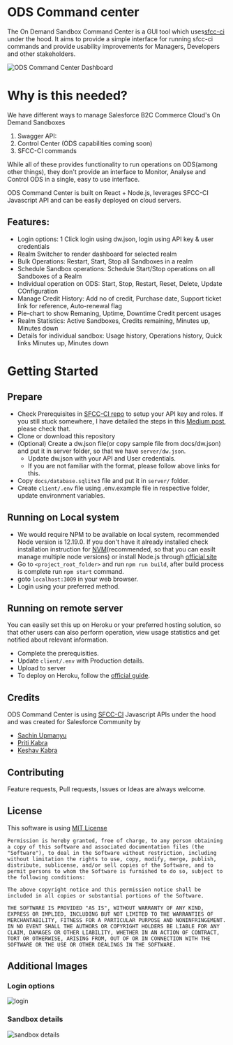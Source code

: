 # ODS Command center
The On Demand Sandbox Command Center is a GUI tool which uses[sfcc-ci](https://github.com/SalesforceCommerceCloud/sfcc-ci) under the hood.
It aims to provide a simple interface for running sfcc-ci commands and provide usability improvements for Managers, Developers and other stakeholders.

![ODS Command Center Dashboard](docs/images/dashboard.png)


# Why is this needed?
We have different ways to manage Salesforce B2C Commerce Cloud's On Demand Sandboxes

1. Swagger API:
2. Control Center (ODS capabilities coming soon)
3. SFCC-CI commands

While all of these provides functionality to run operations on ODS(among other things), they don't provide an interface to Monitor, Analyse and Control ODS in a single, easy to use interface.

ODS Command Center is built on React + Node.js, leverages SFCC-CI Javascript API and can be easily deployed on cloud servers.

## Features:
- Login options: 1 Click login using dw.json, login using API key & user credentials
- Realm Switcher to render dashboard for selected realm
- Bulk Operations: Restart, Start, Stop all Sandboxes in a realm
- Schedule Sandbox operations: Schedule Start/Stop operations on all Sandboxes of a Realm
- Individual operation on ODS: Start, Stop, Restart, Reset, Delete, Update COnfiguration
- Manage Credit History: Add no of credit, Purchase date, Support ticket link for reference, Auto-renewal flag
- Pie-chart to show Remaning, Uptime, Downtime Credit percent usages
- Realm Statistics: Active Sandboxes, Credits remaining, Minutes up, Minutes down
- Details for individual sandbox: Usage history, Operations history, Quick links Minutes up, Minutes down


# Getting Started
## Prepare

- Check Prerequisites in [SFCC-CI repo](https://github.com/SalesforceCommerceCloud/sfcc-ci#configure-an-api-key) to setup your API key and roles. If you still stuck somewhere, I have detailed the steps in this [Medium post](https://sachinupmanyu.medium.com/sfcc-automating-on-demand-sandboxes-53a114d245f0), please check that.
- Clone or download this repository
- (Optional) Create a dw.json file(or copy sample file from docs/dw.json) and put it in server folder, so that we have `server/dw.json`.
    - Update dw.json with your API and User credentials.
    - If you are not familiar with the format, please follow above links for this.
- Copy `docs/database.sqlite3` file and put it in `server/` folder.
- Create `client/.env` file using .env.example file in respective folder, update environment variables.


## Running on Local system
- We would require NPM to be available on local system, recommended Node version is 12.19.0. If you don't have it already installed check installation instruction for [NVM](https://github.com/nvm-sh/nvm)(recommended, so that you can easilt manage multiple node versions) or install Node.js through [official site](https://nodejs.org/)
- Go to `<project_root_folder>` and run `npm run build`, after build process is complete run `npm start` command.
- goto `localhost:3009` in your web browser.
- Login using your preferred method.

## Running on remote server
You can easily set this up on Heroku or your preferred hosting solution, so that other users can also perform operation, view usage statistics and get notified about relevant information.

- Complete the prerequisities.
- Update `client/.env` with Production details.
- Upload to server
- To deploy on Heroku, follow the [official guide](https://devcenter.heroku.com/articles/deploying-nodejs).

## Credits
ODS Command Center is using [SFCC-CI](https://github.com/SalesforceCommerceCloud/sfcc-ci) Javascript APIs under the hood and was created for Salesforce Community by
- [Sachin Upmanyu](https://github.com/sachin-upmanyu)
- [Priti Kabra](https://github.com/priti-kabra)
- [Keshav Kabra](https://github.com/ksvkabra)

## Contributing
Feature requests, Pull requests, Issues or Ideas are always welcome.

## License
This software is using [MIT License](https://opensource.org/licenses/MIT)

```
Permission is hereby granted, free of charge, to any person obtaining a copy of this software and associated documentation files (the "Software"), to deal in the Software without restriction, including without limitation the rights to use, copy, modify, merge, publish, distribute, sublicense, and/or sell copies of the Software, and to permit persons to whom the Software is furnished to do so, subject to the following conditions:

The above copyright notice and this permission notice shall be included in all copies or substantial portions of the Software.

THE SOFTWARE IS PROVIDED "AS IS", WITHOUT WARRANTY OF ANY KIND, EXPRESS OR IMPLIED, INCLUDING BUT NOT LIMITED TO THE WARRANTIES OF MERCHANTABILITY, FITNESS FOR A PARTICULAR PURPOSE AND NONINFRINGEMENT. IN NO EVENT SHALL THE AUTHORS OR COPYRIGHT HOLDERS BE LIABLE FOR ANY CLAIM, DAMAGES OR OTHER LIABILITY, WHETHER IN AN ACTION OF CONTRACT, TORT OR OTHERWISE, ARISING FROM, OUT OF OR IN CONNECTION WITH THE SOFTWARE OR THE USE OR OTHER DEALINGS IN THE SOFTWARE.
```

## Additional Images

### Login options
![login](docs/images/login.png)

### Sandbox details
![sandbox details](docs/images/sandbox-details.png)
